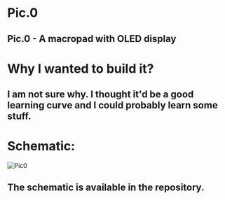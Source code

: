 # Pic.0
## **Pic.0** - A macropad with OLED display

# Why I wanted to build it?
## I am not sure why. I thought it'd be a good learning curve and I could probably learn some stuff.

# Schematic:
![Pic0](https://user-images.githubusercontent.com/22396923/230156991-69e069d5-f424-4b80-9791-132e59053441.png)
## The schematic is available in the repository.
